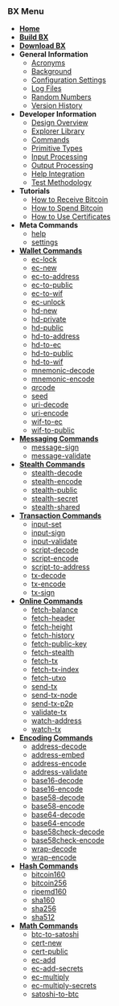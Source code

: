 ### BX Menu
* **[Home](Home)**
* **[Build BX](Build-BX)**
* **[Download BX](Download-BX)**
* **General Information**
  * [Acronyms](Acronyms)
  * [Background](Background)
  * [Configuration Settings](Configuration-Settings)
  * [Log Files](Log-Files)
  * [Random Numbers](Random-Numbers)
  * [Version History](Version-History)
* **Developer Information**
  * [Design Overview](Design-Overview)
  * [Explorer Library](Explorer-Library)
  * [Commands](Commands)
  * [Primitive Types](Primitive-Types)
  * [Input Processing](Input-Processing)
  * [Output Processing](Output-Processing)
  * [Help Integration](Help-Integration)
  * [Test Methodology](Test-Methodology)
* **Tutorials**
  * [How to Receive Bitcoin](How-to-Receive-Bitcoin)
  * [How to Spend Bitcoin](How-to-Spend-Bitcoin)
  * [How to Use Certificates](How-to-Use-Certificates)
* **Meta Commands**
  * [help](bx-help)
  * [settings](bx-settings)
* **[Wallet Commands](Wallet-Commands)**
  * [ec-lock](bx-ec-lock)
  * [ec-new](bx-ec-new)
  * [ec-to-address](bx-ec-to-address)
  * [ec-to-public](bx-ec-to-public)
  * [ec-to-wif](bx-ec-to-wif)
  * [ec-unlock](bx-ec-unlock)
  * [hd-new](bx-hd-new)
  * [hd-private](bx-hd-private)
  * [hd-public](bx-hd-public)
  * [hd-to-address](bx-hd-to-address)
  * [hd-to-ec](bx-hd-to-ec)
  * [hd-to-public](bx-hd-to-public)
  * [hd-to-wif](bx-hd-to-wif)
  * [mnemonic-decode](bx-mnemonic-decode)
  * [mnemonic-encode](bx-mnemonic-encode)
  * [qrcode](bx-qrcode)
  * [seed](bx-seed)
  * [uri-decode](bx-uri-decode)
  * [uri-encode](bx-uri-encode)
  * [wif-to-ec](bx-wif-to-ec)
  * [wif-to-public](bx-wif-to-public)
* **[Messaging Commands](Messaging-Commands)**
  * [message-sign](bx-message-sign)
  * [message-validate](bx-message-validate)
* **[Stealth Commands](Stealth-Commands)**
  * [stealth-decode](bx-stealth-decode)
  * [stealth-encode](bx-stealth-encode)
  * [stealth-public](bx-stealth-public)
  * [stealth-secret](bx-stealth-secret)
  * [stealth-shared](bx-stealth-shared)
* **[Transaction Commands](Transaction-Commands)**
  * [input-set](bx-input-set)
  * [input-sign](bx-input-sign)
  * [input-validate](bx-input-validate)
  * [script-decode](bx-script-decode)
  * [script-encode](bx-script-encode)
  * [script-to-address](bx-script-to-address)
  * [tx-decode](bx-tx-decode)
  * [tx-encode](bx-tx-encode)
  * [tx-sign](bx-tx-sign)
* **[Online Commands](Online-Commands)**
  * [fetch-balance](bx-fetch-balance)
  * [fetch-header](bx-fetch-header)
  * [fetch-height](bx-fetch-height)
  * [fetch-history](bx-fetch-history)
  * [fetch-public-key](bx-fetch-public-key)
  * [fetch-stealth](bx-fetch-stealth)
  * [fetch-tx](bx-fetch-tx)
  * [fetch-tx-index](bx-fetch-tx-index)
  * [fetch-utxo](bx-fetch-utxo)
  * [send-tx](bx-send-tx)
  * [send-tx-node](bx-send-tx-node)
  * [send-tx-p2p](bx-send-tx-p2p)
  * [validate-tx](bx-validate-tx)
  * [watch-address](bx-watch-address)
  * [watch-tx](bx-watch-tx)
* **[Encoding Commands](Encoding-Commands)**
  * [address-decode](bx-address-decode)
  * [address-embed](bx-address-embed)
  * [address-encode](bx-address-encode)
  * [address-validate](bx-address-validate)
  * [base16-decode](bx-base16-decode)
  * [base16-encode](bx-base16-encode)
  * [base58-decode](bx-base58-decode)
  * [base58-encode](bx-base58-encode)
  * [base64-decode](bx-base64-decode)
  * [base64-encode](bx-base64-encode)
  * [base58check-decode](bx-base58check-decode)
  * [base58check-encode](bx-base58check-encode)
  * [wrap-decode](bx-wrap-decode)
  * [wrap-encode](bx-wrap-encode)
* **[Hash Commands](Hash-Commands)**
  * [bitcoin160](bx-bitcoin160)
  * [bitcoin256](bx-bitcoin256)
  * [ripemd160](bx-ripemd160)
  * [sha160](bx-sha160)
  * [sha256](bx-sha256)
  * [sha512](bx-sha512)
* **[Math Commands](Math-Commands)**
  * [btc-to-satoshi](bx-btc-to-satoshi)
  * [cert-new](bx-cert-new)
  * [cert-public](bx-cert-public)
  * [ec-add](bx-ec-add)
  * [ec-add-secrets](bx-ec-add-secrets)
  * [ec-multiply](bx-ec-multiply)
  * [ec-multiply-secrets](bx-ec-multiply-secrets)
  * [satoshi-to-btc](bx-satoshi-to-btc)